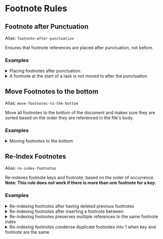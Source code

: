 <!--- This file was automatically generated. See docs.ts and *_template.md files for the source. -->


# Footnote Rules


## Footnote after Punctuation

Alias: `footnote-after-punctuation`

Ensures that footnote references are placed after punctuation, not before.





### Examples

<details><summary>Placing footnotes after punctuation.</summary>

Before:

`````` markdown
Lorem[^1]. Ipsum[^2], doletes.
``````

After:

`````` markdown
Lorem.[^1] Ipsum,[^2] doletes.
``````
</details>
<details><summary>A footnote at the start of a task is not moved to after the punctuation</summary>

Before:

`````` markdown
- [ ] [^1]: This is a footnote and a task.
- [ ] This is a footnote and a task that gets swapped with the punctuation[^2]!
[^2]: This footnote got modified
``````

After:

`````` markdown
- [ ] [^1]: This is a footnote and a task.
- [ ] This is a footnote and a task that gets swapped with the punctuation![^2]
[^2]: This footnote got modified
``````
</details>

## Move Footnotes to the bottom

Alias: `move-footnotes-to-the-bottom`

Move all footnotes to the bottom of the document and makes sure they are sorted based on the order they are referenced in the file's body.





### Examples

<details><summary>Moving footnotes to the bottom</summary>

Before:

`````` markdown
Lorem ipsum, consectetur adipiscing elit. [^1] Donec dictum turpis quis ipsum pellentesque.

[^1]: first footnote

Quisque lorem est, fringilla sed enim at, sollicitudin lacinia nisi.[^2]
[^2]: second footnote

Maecenas malesuada dignissim purus ac volutpat.
``````

After:

`````` markdown
Lorem ipsum, consectetur adipiscing elit. [^1] Donec dictum turpis quis ipsum pellentesque.

Quisque lorem est, fringilla sed enim at, sollicitudin lacinia nisi.[^2]
Maecenas malesuada dignissim purus ac volutpat.

[^1]: first footnote
[^2]: second footnote
``````
</details>

## Re-Index Footnotes

Alias: `re-index-footnotes`

Re-indexes footnote keys and footnote, based on the order of occurrence. <b>Note: This rule does <i>not</i> work if there is more than one footnote for a key.</b>





### Examples

<details><summary>Re-indexing footnotes after having deleted previous footnotes</summary>

Before:

`````` markdown
Lorem ipsum at aliquet felis.[^3] Donec dictum turpis quis pellentesque,[^5] et iaculis tortor condimentum.

[^3]: first footnote
[^5]: second footnote
``````

After:

`````` markdown
Lorem ipsum at aliquet felis.[^1] Donec dictum turpis quis pellentesque,[^2] et iaculis tortor condimentum.

[^1]: first footnote
[^2]: second footnote
``````
</details>
<details><summary>Re-indexing footnotes after inserting a footnote between</summary>

Before:

`````` markdown
Lorem ipsum dolor sit amet, consectetur adipiscing elit.[^1] Aenean at aliquet felis. Donec dictum turpis quis ipsum pellentesque, et iaculis tortor condimentum.[^1a] Vestibulum nec blandit felis, vulputate finibus purus.[^2] Praesent quis iaculis diam.

[^1]: first footnote
[^1a]: third footnote, inserted later
[^2]: second footnotes
``````

After:

`````` markdown
Lorem ipsum dolor sit amet, consectetur adipiscing elit.[^1] Aenean at aliquet felis. Donec dictum turpis quis ipsum pellentesque, et iaculis tortor condimentum.[^2] Vestibulum nec blandit felis, vulputate finibus purus.[^3] Praesent quis iaculis diam.

[^1]: first footnote
[^2]: third footnote, inserted later
[^3]: second footnotes
``````
</details>
<details><summary>Re-indexing footnotes preserves multiple references to the same footnote index</summary>

Before:

`````` markdown
Lorem ipsum dolor sit amet, consectetur adipiscing elit.[^1] Aenean at aliquet felis. Donec dictum turpis quis ipsum pellentesque, et iaculis tortor condimentum.[^1a] Vestibulum nec blandit felis, vulputate finibus purus.[^2] Praesent quis iaculis diam.[^1]

[^1]: first footnote
[^1a]: third footnote, inserted later
[^2]: second footnotes
``````

After:

`````` markdown
Lorem ipsum dolor sit amet, consectetur adipiscing elit.[^1] Aenean at aliquet felis. Donec dictum turpis quis ipsum pellentesque, et iaculis tortor condimentum.[^2] Vestibulum nec blandit felis, vulputate finibus purus.[^3] Praesent quis iaculis diam.[^1]

[^1]: first footnote
[^2]: third footnote, inserted later
[^3]: second footnotes
``````
</details>
<details><summary>Re-indexing footnotes condense duplicate footnotes into 1 when key and footnote are the same</summary>

Before:

`````` markdown
bla[^1], bla[^1], bla[^2]
[^1]: bla
[^1]: bla
[^2]: bla
``````

After:

`````` markdown
bla[^1], bla[^1], bla[^2]
[^1]: bla
[^2]: bla
``````
</details>
